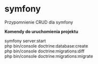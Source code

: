 # symfony

Przypomnienie CRUD dla symfony

<b>Komendy do uruchomienia projektu</b><br>

symfony server:start<br>
php bin/console doctrine:database:create<br>
php bin/console doctrine:migrations:diff<br>
php bin/console doctrine:migrations:migrate

